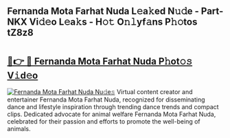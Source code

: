 ## Fernanda Mota Farhat Nuda L𝚎a𝚔ed N𝚞𝚍e - Part-NKX Vi𝚍𝚎o L𝚎a𝚔s - H𝚘𝚝 O𝚗𝚕yf𝚊ns P𝚑𝚘tos tZ8z8

# <h2><a href="http://kf7nvwu.oniu.top/?m=Fernanda+Mota+Farhat+Nuda">🔗👉 🔴 Fernanda Mota Farhat Nuda P𝚑ot𝚘𝚜 V𝚒d𝚎o</a></h2>

[![Fernanda Mota Farhat Nuda Nu𝚍e𝚜](https://i.imgur.com/0qMVB7G.gif)](http://kf7nvwu.oniu.top/?m=Fernanda+Mota+Farhat+Nuda)
Virtual content creator and entertainer Fernanda Mota Farhat Nuda, recognized for disseminating dance and lifestyle inspiration through trending dance trends and compact clips. Dedicated advocate for animal welfare Fernanda Mota Farhat Nuda, celebrated for their passion and efforts to promote the well-being of animals.  
